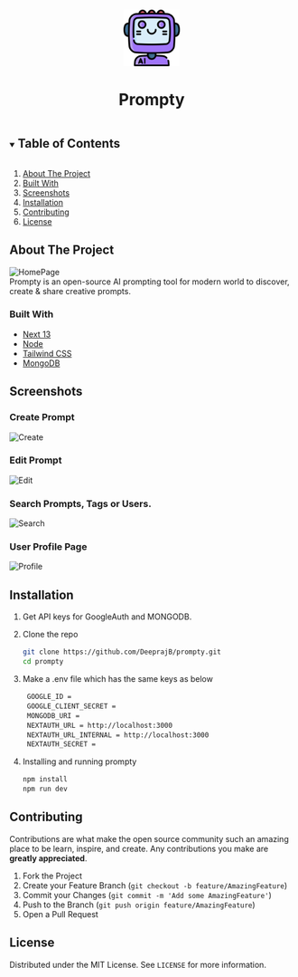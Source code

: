 <br  />
<p  align="center">
<a href="https://github.com/DeeprajB/prompty">
<img src="./public/assets/images/prompty.png" alt="Logo" width="100" height="100"></a>
<h1  align="center">Prompty</h1>
</p>

<!-- TABLE OF CONTENTS -->
<details open="open">
  <summary><h2 style="display: inline-block">Table of Contents</h2></summary>
  <ol>
    <li>
      <a href="#about-the-project">About The Project</a>
    </li>
    <li><a href="#built-with">Built With</a></li>
    <li><a href="#screenshots">Screenshots</a></li>
    <li><a href="#installation">Installation</a></li>
    <li><a href="#contributing">Contributing</a></li>
    <li><a href="#license">License</a></li>
  </ol>
</details>

## About The Project

![HomePage](https://i.ibb.co/kXkxDzy/Home.png)<br />
Prompty is an open-source AI prompting tool for modern world to discover, create & share creative prompts.
<br />

### Built With

* [Next 13](https://nextjs.org/)
* [Node](https://nodejs.org/en/)
* [Tailwind CSS](https://tailwindcss.com/)
* [MongoDB](https://www.mongodb.com/)

## Screenshots
### Create Prompt
![Create](https://i.ibb.co/wKw3MFS/Create.png)<br/>
### Edit Prompt
![Edit](https://i.ibb.co/mtKVrY7/Edit.png)<br/>
### Search Prompts, Tags or Users.
![Search](https://i.ibb.co/mtnpxpY/Search.png)<br/>
### User Profile Page
![Profile](https://i.ibb.co/rmChzRC/Profile.png)

## Installation

1. Get API keys for GoogleAuth and MONGODB.
2. Clone the repo
   ```sh
   git clone https://github.com/DeeprajB/prompty.git
   cd prompty
   ```
3. Make a .env file which has the same keys as below
   ```sh
    GOOGLE_ID =
    GOOGLE_CLIENT_SECRET =
    MONGODB_URI =
    NEXTAUTH_URL = http://localhost:3000
    NEXTAUTH_URL_INTERNAL = http://localhost:3000
    NEXTAUTH_SECRET =
   ```

4. Installing and running prompty
   ```sh
   npm install
   npm run dev
   ```
## Contributing

Contributions are what make the open source community such an amazing place to be learn, inspire, and create. Any contributions you make are **greatly appreciated**.

1. Fork the Project
2. Create your Feature Branch (`git checkout -b feature/AmazingFeature`)
3. Commit your Changes (`git commit -m 'Add some AmazingFeature'`)
4. Push to the Branch (`git push origin feature/AmazingFeature`)
5. Open a Pull Request

## License

Distributed under the MIT License. See `LICENSE` for more information.
